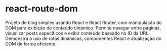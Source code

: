 # react-route-dom
Projeto de blog simples usando React e React Router, com manipulação do DOM para exibição de conteúdo dinâmico. Permite navegar entre páginas, visualizar posts específicos e exibir conteúdo baseado no ID da URL. Demonstra o uso de rotas dinâmicas, componentes React e atualização do DOM de forma eficiente.
